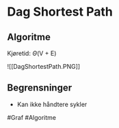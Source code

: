# Dag Shortest Path

## Algoritme

Kjøretid: $\Theta$(V + E)

![[DagShortestPath.PNG]]


## Begrensninger
-	Kan ikke håndtere sykler



#Graf 
#Algoritme 

